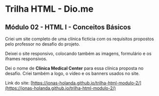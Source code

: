 # Trilha HTML - Dio.me
## Módulo 02 - HTML I - Conceitos Básicos

Criei um site completo de uma clínica ficticia com os requisitos propostos pelo professor no desafio do projeto.

Deixei o site responsivo, colocando também as imagens, formulário e os iframes responsivos.

Dei o nome de **Clínica Medical Center** para essa clínica proposta no desafio. Criei também a logo, o vídeo e os banners usados no site.

Link do site: [https://jonas-holanda.github.io/trilha-html-modulo-2/](https://jonas-holanda.github.io/trilha-html-modulo-2/)